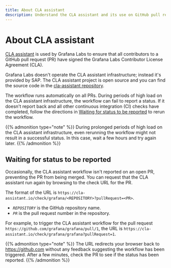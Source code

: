 ```yaml
---
title: About CLA assistant
description: Understand the CLA assistant and its use on GitHub pull requests.
---
```


# About CLA assistant

[CLA assistant](https://cla-assistant.io/) is used by Grafana Labs to ensure that all contributors to a GitHub pull request (PR) have signed the Grafana Labs Contributor License Agreement (CLA).

Grafana Labs doesn't operate the CLA assistant infrastructure; instead it's provided by SAP.
The CLA assistant project is open source and you can find the source code in the [cla-assistant repository](https://github.com/cla-assistant/cla-assistant).

The workflow runs automatically on all PRs.
During periods of high load on the CLA assistant infrastructure, the workflow can fail to report a status.
If it doesn't report back and all other continuous integration (CI) checks have completed, follow the directions in [Waiting for status to be reported](#waiting-for-status-to-be-reported) to rerun the workflow.

{{% admonition type="note" %}}
During prolonged periods of high load on the CLA assistant infrastructure, even rerunning the workflow might not result in a successful status.
In this case, wait a few hours and try again later.
{{% /admonition %}}

## Waiting for status to be reported

<!-- vale Grafana.WordList = NO -->
<!-- "check" here is used as a noun not a verb. TODO: update the WordList to only lint "check" as a verb. -->

Occasionally, the CLA assistant workflow isn't reported on an open PR, preventing the PR from being merged.
You can request that the CLA assistant run again by browsing to the check URL for the PR.

<!-- vale Grafana.WordList = YES -->

The format of the URL is `https://cla-assistant.io/check/grafana/<REPOSITORY>?pullRequest=<PR>`.

- _`REPOSITORY`_ is the GitHub repository name.
- _`PR`_ is the pull request number in the repository.

For example, to trigger the CLA assistant workflow for the pull request `https://github.com/grafana/grafana/pull/1`, the URL is `https://cla-assistant.io/check/grafana/grafana?pullRequest=1`.

{{% admonition type="note" %}}
The URL redirects your browser back to https://github.com without any feedback suggesting the workflow has been triggered.
After a few minutes, check the PR to see if the status has been reported.
{{% /admonition %}}
